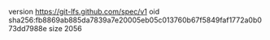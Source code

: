 version https://git-lfs.github.com/spec/v1
oid sha256:fb8869ab885da7839a7e20005eb05c013760b67f5849faf1772a0b073dd7988e
size 2056
